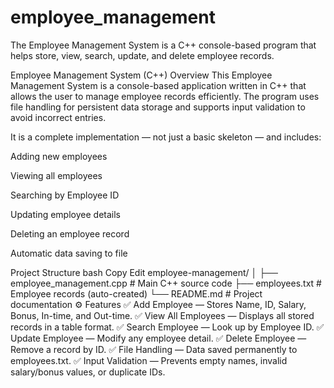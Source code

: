 # employee_management
The Employee Management System is a C++ console-based program that helps store, view, search, update, and delete employee records.

Employee Management System (C++)
Overview
This Employee Management System is a console-based application written in C++ that allows the user to manage employee records efficiently.
The program uses file handling for persistent data storage and supports input validation to avoid incorrect entries.

It is a complete implementation — not just a basic skeleton — and includes:

Adding new employees

Viewing all employees

Searching by Employee ID

Updating employee details

Deleting an employee record

Automatic data saving to file

Project Structure
bash
Copy
Edit
employee-management/
│
├── employee_management.cpp   # Main C++ source code
├── employees.txt             # Employee records (auto-created)
└── README.md                 # Project documentation
⚙️ Features
✅ Add Employee — Stores Name, ID, Salary, Bonus, In-time, and Out-time.
✅ View All Employees — Displays all stored records in a table format.
✅ Search Employee — Look up by Employee ID.
✅ Update Employee — Modify any employee detail.
✅ Delete Employee — Remove a record by ID.
✅ File Handling — Data saved permanently to employees.txt.
✅ Input Validation — Prevents empty names, invalid salary/bonus values, or duplicate IDs.
